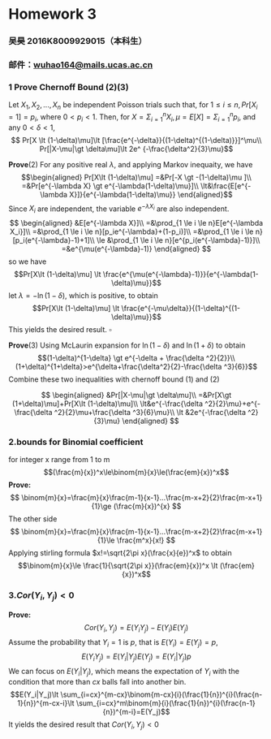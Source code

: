 # Homework 3
### 吴昊 2016K8009929015（本科生）
### 邮件：wuhao164@mails.ucas.ac.cn
### 1 Prove Chernoff Bound (2)(3)
Let $X_1,X_2,...,X_n$ be independent Poisson trials such that, for $1\le i \le n, Pr[X_i=1]=p_i$, where $0\lt p_i \lt 1$. Then, for $X=\Sigma_{i=1}^nX_i, \mu=E[X]=\Sigma_{i=1}^np_i$, and any $0 \lt \delta \lt 1$,
$$ Pr[X \lt (1-\delta)\mu]\lt [\frac{e^{-\delta}}{(1-\delta)^{(1-\delta)}}]^\mu\\
Pr[|X-\mu|\gt \delta\mu]\lt 2e^
{-\frac{\delta^2}{3}\mu}$$

**Prove**(2)
For any positive real $\lambda$, and applying Markov inequaity, we have
$$\begin{aligned}
Pr[X\lt (1-\delta)\mu]
=&Pr[-X \gt -(1-\delta)\mu ]\\
=&Pr[e^{-\lambda X} \gt e^{-\lambda(1-\delta)\mu}]\\
\lt&\frac{E[e^{-\lambda X}]}{e^{-\lambda(1-\delta)\mu}} 
\end{aligned}$$
Since $X_i$ are independent, the variable $e^{-\lambda X_i}$ are also independent.
$$
\begin{aligned}
&E[e^{-\lambda X}]\\
=&\prod_{1 \le i \le n}E[e^{-\lambda X_i}]\\
=&\prod_{1 \le i \le n}[p_ie^{-\lambda}+(1-p_i)]\\
=&\prod_{1 \le i \le n}[p_i(e^{-\lambda}-1)+1]\\
\le &\prod_{1 \le i \le n}[e^{p_i(e^{-\lambda}-1)}]\\
=&e^{\mu(e^{-\lambda}-1)}
\end{aligned}
$$
so we have
$$Pr[X\lt (1-\delta)\mu] \lt \frac{e^{\mu(e^{-\lambda}-1)}}{e^{-\lambda(1-\delta)\mu}}$$
let $\lambda = -\ln(1-\delta)$, which is positive, to obtain
$$Pr[X\lt (1-\delta)\mu] \lt \frac{e^{-\mu\delta}}{(1-\delta)^{(1-\delta)\mu}}$$
This yields the desired result.   $\square$

**Prove**(3)
Using McLaurin expansion for $\ln (1-\delta)$ and $\ln (1+\delta)$ to obtain
$$(1-\delta)^{1-\delta} \gt e^{-\delta + \frac{\delta ^2}{2}}\\
(1+\delta)^{1+\delta}>e^{\delta+\frac{\delta^2}{2}-\frac{\delta ^3}{6}}$$
Combine these two inequalities with chernoff bound (1) and (2)

$$
\begin{aligned}
&Pr[|X-\mu|\gt \delta\mu]\\
=&Pr[X\gt (1+\delta)\mu]+Pr[X\lt (1-\delta)\mu]\\
\lt&e^{-\frac{\delta ^2}{2}\mu}+e^{-\frac{\delta ^2}{2}\mu+\frac{\delta ^3}{6}\mu}\\
\lt &2e^{-\frac{\delta ^2}{3}\mu}
\end{aligned}
$$

### 2.bounds for Binomial coefficient 
for integer x range from 1 to m
$$(\frac{m}{x})^x\le\binom{m}{x}\le(\frac{em}{x})^x$$
**Prove:**
$$
\binom{m}{x}=\frac{m}{x}\frac{m-1}{x-1}...\frac{m-x+2}{2}\frac{m-x+1}{1}\ge (\frac{m}{x})^{x}
$$
The other side
$$
\binom{m}{x}=\frac{m}{x}\frac{m-1}{x-1}...\frac{m-x+2}{2}\frac{m-x+1}{1}\le \frac{m^x}{x!}
$$
Applying stirling formula $x!=\sqrt{2\pi x}(\frac{x}{e})^x$ to obtain
$$\binom{m}{x}\le \frac{1}{\sqrt{2\pi x}}(\frac{em}{x})^x \lt (\frac{em}{x})^x$$

### 3.$Cor(Y_i,Y_j)<0$
**Prove:**
$$Cor(Y_i,Y_j)=E(Y_iY_j)-E(Y_i)E(Y_j)$$
Assume the probability that $Y_i=1$ is $p$, that is $E(Y_i)=E(Y_j)=p$, 
$$E(Y_iY_j)=E(Y_i|Y_j)E(Y_j)=E(Y_i|Y_j)p$$
We can focus on $E(Y_i|Y_j)$, which means the expectation of $Y_i$ with the condition that more than $cx$ balls fall into another bin.
$$E(Y_i|Y_j)\lt \sum_{i=cx}^{m-cx}\binom{m-cx}{i}(\frac{1}{n})^{i}(\frac{n-1}{n})^{m-cx-i}\lt \sum_{i=cx}^m\binom{m}{i}(\frac{1}{n})^{i}(\frac{n-1}{n})^{m-i}=E(Y_j)$$
It yields the desired result that $Cor(Y_i,Y_j)\lt 0$